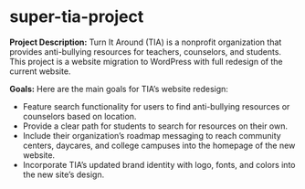 # super-tia-project

**Project Description:** Turn It Around (TIA) is a nonprofit organization that provides anti-bullying resources for teachers, counselors, and students. This project is a website migration to WordPress with full redesign of the current website.

**Goals:** Here are the main goals for TIA’s website redesign:
* Feature search functionality for users to find anti-bullying resources or counselors based on location.
* Provide a clear path for students to search for resources on their own.
* Include their organization’s roadmap messaging to reach community centers, daycares, and college campuses into the homepage of the new website.
* Incorporate TIA’s updated brand identity with logo, fonts, and colors into the new site’s design.

